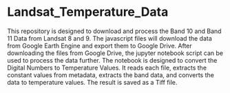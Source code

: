 # Landsat_Temperature_Data
This repository is designed to download and process the Band 10 and Band 11 Data from Landsat 8 and 9. The javascript files will download the data from 
Google Earth Engine and export them to Google Drive. After downloading the files from Google Drive, the jupyter notebook script can be used to process the data further. 
The notebook is designed to convert the Digital Numbers to Temperature Values. It reads each file, extracts the constant values from metadata, extracts the band data, and converts the data to temperature values. The result is saved as a Tiff file.
